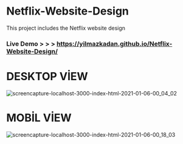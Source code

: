 # Netflix-Website-Design
This project includes the Netflix website design
### Live Demo > > > https://yilmazkadan.github.io/Netflix-Website-Design/
# DESKTOP VİEW
![screencapture-localhost-3000-index-html-2021-01-06-00_04_02](https://user-images.githubusercontent.com/44698680/103708935-9828ea00-4fc2-11eb-8a83-fff57fe19b47.png)

# MOBİL VİEW
![screencapture-localhost-3000-index-html-2021-01-06-00_18_03](https://user-images.githubusercontent.com/44698680/103708931-94956300-4fc2-11eb-8758-e28967a56ddf.png)
